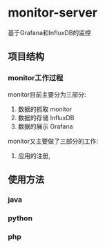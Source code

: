 # monitor-server
基于Grafana和InfluxDB的监控

## 项目结构

### monitor工作过程



monitor目前主要分为三部分:
1. 数据的抓取 monitor
2. 数据的存储 InfluxDB
3. 数据的展示 Grafana

monitor又主要做了三部分的工作:
1. 应用的注册,

## 使用方法

### java

### python

### php
